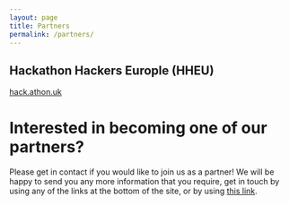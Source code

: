 ```yaml
---
layout: page
title: Partners
permalink: /partners/
---
```


## Hackathon Hackers Europle (HHEU)

[hack.athon.uk](https://hack.athon.uk)

# Interested in becoming one of our partners?
Please get in contact if you would like to join us as a partner! We will be happy to send you any more information that you require, get in touch by using any of the links at the bottom of the site, or by using [this link](mailto:contact@hackathonsforschools.com "Email").
